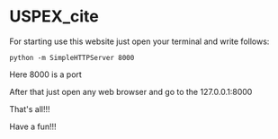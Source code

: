# USPEX_cite

For starting use this website just open your terminal and write follows:

	python -m SimpleHTTPServer 8000

Here 8000 is a port

After that just open any web browser and go to the
	127.0.0.1:8000


That's all!!!

Have a fun!!!